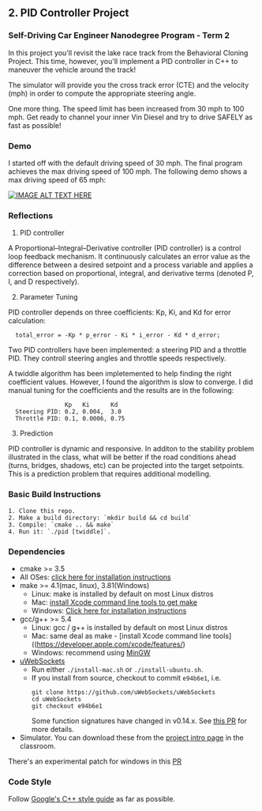 ## 2. PID Controller Project

### Self-Driving Car Engineer Nanodegree Program - Term 2

In this project you'll revisit the lake race track from the Behavioral Cloning Project. This time, however, you'll implement a PID controller in C++ to maneuver the vehicle around the track!

The simulator will provide you the cross track error (CTE) and the velocity (mph) in order to compute the appropriate steering angle.

One more thing. The speed limit has been increased from 30 mph to 100 mph. Get ready to channel your inner Vin Diesel and try to drive SAFELY as fast as possible! 


### Demo

I started off with the default driving speed of 30 mph. The final program achieves the max driving speed of 100 mph. The following demo shows a max driving speed of 65 mph:

[![IMAGE ALT TEXT HERE](https://img.youtube.com/vi/xP5Y3oW2rjQ/0.jpg)](https://www.youtube.com/watch?v=xP5Y3oW2rjQ)


### Reflections

1. PID controller

A Proportional–Integral–Derivative controller (PID controller) is a control loop feedback mechanism. It continuously calculates an error value as the difference between a desired setpoint and a process variable and applies a correction based on proportional, integral, and derivative terms (denoted P, I, and D respectively).

2. Parameter Tuning

PID controller depends on three coefficients: Kp, Ki, and Kd for error calculation:
```
  total_error = -Kp * p_error - Ki * i_error - Kd * d_error;
```  

Two PID controllers have been implemented: a steering PID and a throttle PID. They controll steering angles and throttle speeds respectively. 

A twiddle algorithm has been impletemented to help finding the right coefficient values. However, I found the algorithm is slow to converge. I did manual tuning for the coefficients and the results are in the following:

```
                Kp   Ki      Kd
  Steering PID: 0.2, 0.004,  3.0
  Throttle PID: 0.1, 0.0006, 0.75
```

3. Prediction

PID controller is dynamic and responsive. In additon to the stability problem illustrated in the class, what will be better if the road conditions ahead (turns, bridges, shadows, etc) can be projected into the target setpoints. This is a prediction problem that requires additional modelling.

### Basic Build Instructions

```
1. Clone this repo.
2. Make a build directory: `mkdir build && cd build`
3. Compile: `cmake .. && make`
4. Run it: `./pid [twiddle]`. 
```

### Dependencies

* cmake >= 3.5
 * All OSes: [click here for installation instructions](https://cmake.org/install/)
* make >= 4.1(mac, linux), 3.81(Windows)
  * Linux: make is installed by default on most Linux distros
  * Mac: [install Xcode command line tools to get make](https://developer.apple.com/xcode/features/)
  * Windows: [Click here for installation instructions](http://gnuwin32.sourceforge.net/packages/make.htm)
* gcc/g++ >= 5.4
  * Linux: gcc / g++ is installed by default on most Linux distros
  * Mac: same deal as make - [install Xcode command line tools]((https://developer.apple.com/xcode/features/)
  * Windows: recommend using [MinGW](http://www.mingw.org/)
* [uWebSockets](https://github.com/uWebSockets/uWebSockets)
  * Run either `./install-mac.sh` or `./install-ubuntu.sh`.
  * If you install from source, checkout to commit `e94b6e1`, i.e.
    ```
    git clone https://github.com/uWebSockets/uWebSockets 
    cd uWebSockets
    git checkout e94b6e1
    ```
    Some function signatures have changed in v0.14.x. See [this PR](https://github.com/udacity/CarND-MPC-Project/pull/3) for more details.
* Simulator. You can download these from the [project intro page](https://github.com/udacity/self-driving-car-sim/releases) in the classroom.

There's an experimental patch for windows in this [PR](https://github.com/udacity/CarND-PID-Control-Project/pull/3)


### Code Style

Follow [Google's C++ style guide](https://google.github.io/styleguide/cppguide.html) as far as possible.

